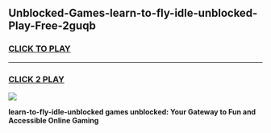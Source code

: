 
## Unblocked-Games-learn-to-fly-idle-unblocked-Play-Free-2guqb
<h3>
<a href="https://premium76.site?title=learn-to-fly-idle-unblocked&ref=19M">CLICK TO PLAY</a></h3>
<hr>

<h3>
<a href="https://premium76.site?title=learn-to-fly-idle-unblocked&ref=19M">CLICK 2 PLAY</a>
  
</h3>

<a href="https://premium76.site?title=learn-to-fly-idle-unblocked&ref=19M"><img src="https://clearcache.store/games.png"></a>


**learn-to-fly-idle-unblocked games unblocked: Your Gateway to Fun and Accessible Online Gaming**
